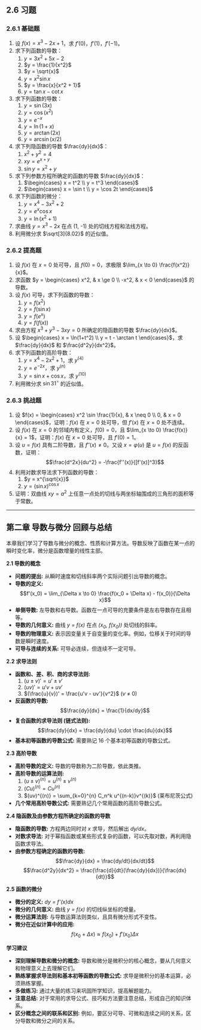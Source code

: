 
## 2.6 习题

### 2.6.1 基础题

1. 设 $f(x) = x^3 - 2x + 1$，求 $f'(0)$，$f'(1)$，$f'(-1)$。
2. 求下列函数的导数：
    1. $y = 3x^2 + 5x - 2$
    2. $y = \frac{1}{x^2}$
    3. $y = \sqrt{x}$
    4. $y = x^2 \sin x$
    5. $y = \frac{x}{x^2 + 1}$
    6. $y = \tan x - \cot x$
3. 求下列函数的导数：
    1. $y = \sin(3x)$
    2. $y = \cos(x^2)$
    3. $y = e^{-x}$
    4. $y = \ln(1 + x)$
    5. $y = \arctan(2x)$
    6. $y = \arcsin(x/2)$
4. 求下列隐函数的导数 $\frac{dy}{dx}$：
    1. $x^2 + y^2 = 4$
    2. $xy = e^{x+y}$
    3. $\sin y = x^2 + y$
5. 求下列参数方程所确定的函数的导数 $\frac{dy}{dx}$：
    1. $\begin{cases} x = t^2 \\ y = t^3 \end{cases}$
    2. $\begin{cases} x = \sin t \\ y = \cos 2t \end{cases}$
6. 求下列函数的微分：
    1. $y = x^4 - 3x^2 + 2$
    2. $y = e^x \cos x$
    3. $y = \ln(x^2 + 1)$
7. 求曲线 $y = x^3 - 2x$ 在点 (1, -1) 处的切线方程和法线方程。
8. 利用微分求 $\sqrt[3]{8.02}$ 的近似值。

### 2.6.2 提高题

1. 设 $f(x)$ 在 $x = 0$ 处可导，且 $f(0) = 0$，求极限 $\lim_{x \to 0} \frac{f(x^2)}{x}$。
2. 求函数 $y = \begin{cases} x^2, & x \ge 0 \\ -x^2, & x < 0 \end{cases}$ 的导数。
3. 设 $f(x)$ 可导，求下列函数的导数：
    1. $y = f(x^2)$
    2. $y = f(\sin x)$
    3. $y = f(e^x)$
    4. $y = f(f(x))$
4. 求由方程 $x^3 + y^3 - 3xy = 0$ 所确定的隐函数的导数 $\frac{dy}{dx}$。
5. 设 $\begin{cases} x = \ln(1+t^2) \\ y = t - \arctan t \end{cases}$，求 $\frac{dy}{dx}$ 和 $\frac{d^2y}{dx^2}$。
6. 求下列函数的高阶导数：
    1. $y = x^4 - 2x^2 + 1$，求 $y^{(4)}$
    2. $y = e^{-2x}$，求 $y^{(n)}$
    3. $y = \sin x + \cos x$，求 $y^{(10)}$
7. 利用微分求 $\sin 31^\circ$ 的近似值。

### 2.6.3 挑战题

1. 设 $f(x) = \begin{cases} x^2 \sin \frac{1}{x}, & x \neq 0 \\ 0, & x = 0 \end{cases}$，证明：$f(x)$ 在 $x = 0$ 处可导，但 $f'(x)$ 在 $x = 0$ 处不连续。
2. 设 $f(x)$ 在 $x = 0$ 的邻域内有定义，$f(0) = 0$，且 $\lim_{x \to 0} \frac{f(x)}{x} = 1$，证明：$f(x)$ 在 $x = 0$ 处可导，且 $f'(0) = 1$。
3. 设 $u = f(x)$ 具有二阶导数，且 $f''(x) \neq 0$。又设 $x = \varphi(u)$ 是 $u = f(x)$ 的反函数，证明：$$\frac{d^2x}{du^2} = -\frac{f''(x)}{[f'(x)]^3}$$
4. 利用对数求导法求下列函数的导数：
    1. $y = x^{\sqrt{x}}$
    2. $y = (\sin x)^{\cos x}$
5. 证明：双曲线 $xy = a^2$ 上任意一点处的切线与两坐标轴围成的三角形的面积等于常数。

---

## 第二章 导数与微分 回顾与总结

本章我们学习了导数与微分的概念、性质和计算方法。导数反映了函数在某一点的瞬时变化率，微分是函数增量的线性主部。

**2.1 导数的概念**

*   **问题的提出:**  从瞬时速度和切线斜率两个实际问题引出导数的概念。
*   **导数的定义:**
    $$f'(x_0) = \lim_{\Delta x \to 0} \frac{f(x_0 + \Delta x) - f(x_0)}{\Delta x}$$
*   **单侧导数:**  左导数和右导数。函数在一点可导的充要条件是左右导数存在且相等。
*   **导数的几何意义:** 曲线 *y = f(x)* 在点 *(x<sub>0</sub>, f(x<sub>0</sub>))* 处切线的斜率。
*   **导数的物理意义:**  表示因变量关于自变量的变化率。例如，位移关于时间的导数是瞬时速度。
*   **可导与连续的关系:**  可导必连续，但连续不一定可导。

**2.2 求导法则**

*   **函数和、差、积、商的求导法则:**
    1. $(u \pm v)' = u' \pm v'$
    2. $(uv)' = u'v + uv'$
    3. $(\frac{u}{v})' = \frac{u'v - uv'}{v^2}$  (*v* ≠ 0)
*   **反函数的导数:**
    $$\frac{dy}{dx} = \frac{1}{dx/dy}$$
*   **复合函数的求导法则 (链式法则):**
    $$\frac{dy}{dx} = \frac{dy}{du} \cdot \frac{du}{dx}$$
*   **基本初等函数的导数公式:**  需要熟记 16 个基本初等函数的导数公式。

**2.3 高阶导数**

*   **高阶导数的定义:**  导数的导数称为二阶导数，依此类推。
*   **高阶导数的运算法则:**
    1. $(u \pm v)^{(n)} = u^{(n)} \pm v^{(n)}$
    2. $(Cu)^{(n)} = Cu^{(n)}$
    3. $(uv)^{(n)} = \sum_{k=0}^{n} C_n^k u^{(n-k)}v^{(k)}$ (莱布尼茨公式)
*   **几个常用高阶导数公式:**  需要熟记几个常用函数的高阶导数公式。

**2.4 隐函数及由参数方程所确定的函数的导数**

*   **隐函数的导数:**  方程两边同时对 *x* 求导，然后解出 *dy/dx*。
*   **对数求导法:**  对于幂指函数或某些形式复杂的函数，可以先取对数，再利用隐函数求导法。
*   **由参数方程确定的函数的导数:**
    $$\frac{dy}{dx} = \frac{dy/dt}{dx/dt}$$
    $$\frac{d^2y}{dx^2} = \frac{\frac{d}{dt}(\frac{dy}{dx})}{\frac{dx}{dt}}$$

**2.5 函数的微分**

*   **微分的定义:**  *dy = f'(x)dx*
*   **微分的几何意义:**  曲线 *y = f(x)* 的切线纵坐标的增量。
*   **微分运算法则:**  与导数运算法则类似，且具有微分形式不变性。
*   **微分在近似计算中的应用:**
    $$f(x_0 + \Delta x) \approx f(x_0) + f'(x_0) \Delta x$$

**学习建议**

*   **深刻理解导数和微分的概念:**  导数和微分是微积分的核心概念，要从几何意义和物理意义上去理解它们。
*   **熟练掌握求导法则和基本初等函数的导数公式:**  求导是微积分的基本运算，必须熟练掌握。
*   **多做练习:**  通过大量的练习来巩固所学知识，提高解题能力。
*   **注意总结:**  对于常用的求导公式、技巧和方法要注意总结，形成自己的知识体系。
*   **区分概念之间的联系和区别:**  例如，要区分可导、可微和连续之间的关系，区分导数和微分之间的关系。
